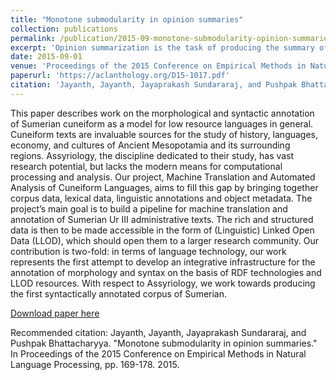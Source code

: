 ```yaml
---
title: "Monotone submodularity in opinion summaries"
collection: publications
permalink: /publication/2015-09-monotone-submodularity-opinion-summaries
excerpt: 'Opinion summarization is the task of producing the summary of a text, such that the summary also preserves the sentiment of the text. Opinion Summarization is thus a trade-off between summarization and sentiment analysis. The demand of compression may drop sentiment bearing sentences, and the demand of sentiment detection may bring in redundant sentences. We harness the power of submodularity to strike a balance between two conflicting requirements. We investigate an incipient class of submodular functions for the problem, and a partial enumeration based greedy algorithm that has performance guarantee of 63%. Our functions generate summaries such that there is good correlation between document sentiment and summary sentiment along with good ROUGE score, which outperforms thestate-of-the-art algorithms.'
date: 2015-09-01
venue: 'Proceedings of the 2015 Conference on Empirical Methods in Natural Language Processing'
paperurl: 'https://aclanthology.org/D15-1017.pdf'
citation: 'Jayanth, Jayanth, Jayaprakash Sundararaj, and Pushpak Bhattacharyya. "Monotone submodularity in opinion summaries." In Proceedings of the 2015 Conference on Empirical Methods in Natural Language Processing, pp. 169-178. 2015.'
---
```

This paper describes work on the morphological and syntactic annotation of Sumerian cuneiform as a model for low resource languages in general. Cuneiform texts are invaluable sources for the study of history, languages, economy, and cultures of Ancient Mesopotamia and its surrounding regions. Assyriology, the discipline dedicated to their study, has vast research potential, but lacks the modern means for computational processing and analysis. Our project, Machine Translation and Automated Analysis of Cuneiform Languages, aims to fill this gap by bringing together corpus data, lexical data, linguistic annotations and object metadata. The project’s main goal is to build a pipeline for machine translation and annotation of Sumerian Ur III administrative texts. The rich and structured data is then to be made accessible in the form of (Linguistic) Linked Open Data (LLOD), which should open them to a larger research community. Our contribution is two-fold: in terms of language technology, our work represents the first attempt to develop an integrative infrastructure for the annotation of morphology and syntax on the basis of RDF technologies and LLOD resources. With respect to Assyriology, we work towards producing the first syntactically annotated corpus of Sumerian.

[Download paper here](https://aclanthology.org/D15-1017.pdf)

Recommended citation: Jayanth, Jayanth, Jayaprakash Sundararaj, and Pushpak Bhattacharyya. "Monotone submodularity in opinion summaries." In Proceedings of the 2015 Conference on Empirical Methods in Natural Language Processing, pp. 169-178. 2015.